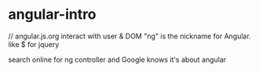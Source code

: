 # angular-intro

// angular.js.org interact with user & DOM 
"ng" is the nickname for Angular. like $ for jquery

search online for ng controller and Google knows it's about angular

